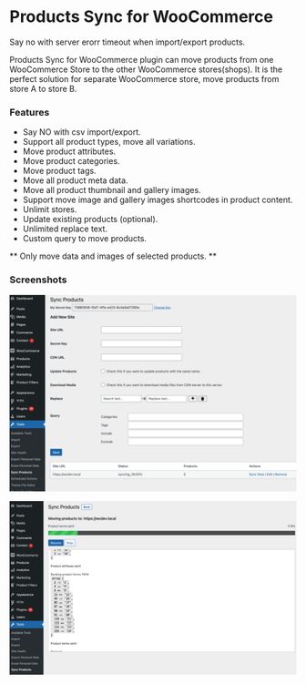 # Products Sync for WooCommerce

Say no with server erorr timeout when import/export products.

Products Sync for WooCommerce plugin can move products from one WooCommerce Store to the other WooCommerce stores(shops).
It is the perfect solution for separate WooCommerce store, move products from store A to store B.


### Features

- Say NO with csv import/export.
- Support all product types, move all variations.
- Move product attributes.
- Move product categories.
- Move product tags.
- Move all product meta data.
- Move all product thumbnail and gallery images.
- Support move image and gallery images shortcodes in product content.
- Unlimit stores.
- Update existing products (optional).
- Unlimited replace text.
- Custom query to move products.

** Only move data and images of selected products. **


### Screenshots

![pix](https://github.com/wpcoderx22/wc-products-sync/raw/main/screenshot-1.png)


![pix](https://github.com/wpcoderx22/wc-products-sync/raw/main/screenshot-2.png)



